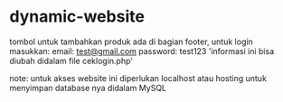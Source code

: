 # dynamic-website
tombol untuk tambahkan produk ada di bagian footer, untuk login masukkan:
email: test@gmail.com
password: test123
'informasi ini bisa diubah didalam file ceklogin.php'

note: untuk akses website ini diperlukan localhost atau hosting untuk menyimpan database nya didalam MySQL
